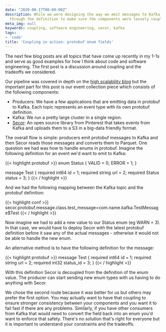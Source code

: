 ```yaml
---
date: "2020-08-17T00:00:00Z"
description: While we were designing the way we emit messages to Kafka we had to think
  through the definition to make sure the components were loosely coupled.
meta_img: null
keywords: coupling, software engineering, secor, kafka
tags:
- 'code'
title: 'Coupling in action: protobuf enum fields'
---
```


The next few blog posts are all topics that have come up recently in my 1-1s and serve as good examples for how I think about code and software engineering. The first post is a discussion around coupling and the tradeoffs we considered.

Our pipeline was covered in depth on the [high scalability blog](http://highscalability.com/blog/2020/6/15/how-triplelift-built-an-adtech-data-pipeline-processing-bill.html) but the important part for this post is our event collection piece which consists of the following components:

- Producers: We have a few applications that are emitting data in protobuf to Kafka. Each topic represents an event type with its own protobuf definition.
- Kafka: We run a pretty large cluster in a single region.
- [Secor](https://github.com/pinterest/secor): An open source library from Pinterest that takes events from Kafka and uploads them to a S3 in a big-data friendly format.

The overall flow is simple: producers emit protobuf messages to Kafka and then Secor reads those messages and converts them to Parquet. One question we had was how to handle enums in protobuf. Imagine the following definition for an event we'd want to emit to Kafka:

{{< highlight protobuf >}}
enum Status {
	VALID = 0;
	ERROR = 1;
}

message Test {
	required int64 id = 1;
	required string url = 2;
	required Status status = 3;
}
{{< / highlight >}}

And we had the following mapping between the Kafka topic and the protobuf definition: 

{{< highlight conf >}}
secor.protobuf.message.class.test_message=com.name.kafka.TestMessage$Test
{{< / highlight >}}

Now imagine we had to add a new value to our Status enum (eg WARN = 3). In that case, we would have to deploy Secor with the latest protobuf definition before it saw any of the actual messages - otherwise it would not be able to handle the new enum.

An alternative method is to have the following definition for the message:

{{< highlight protobuf >}}
message Test {
	required int64 id = 1;
	required string url = 2;
	required int32 status_id = 3;
}
{{< / highlight >}}

With this definition Secor is decoupled from the definition of the enum value. The producer can start sending new enum types with us having to do anything with Secor.

We chose the second route because it was better for us but others may prefer the first option. You may actually want to have that coupling to ensure stronger consistency between your components and you want it to fail fast if there are any problems. Similarly, if you have other consumers from Kafka that would need to convert the field back into an enum you'd want to enforce that safety. There's no solution that's right for everyone but it is important to understand your constraints and the tradeoffs.
